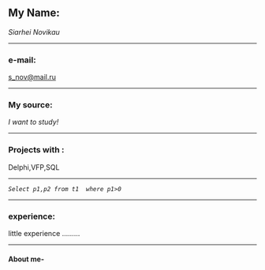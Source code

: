 ## My Name: 
*Siarhei Novikau*
************
### e-mail:
s_nov@mail.ru
*********
### My source:
*I want to study!*
**********
### Projects with : 
Delphi,VFP,SQL
*******
*``` Select p1,p2
      from t1 
        where p1>0 ```*
*********
### experience:
little experience ……...
******
#### About me-
